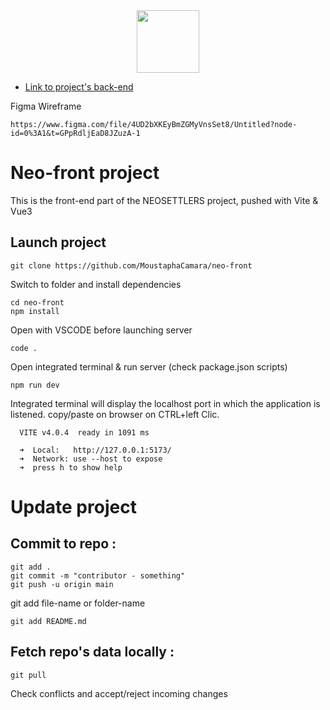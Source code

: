 <div align="center">
<img  src="https://cdn-icons-png.flaticon.com/512/4180/4180907.png" width="100px">
</div>

- [Link to project's back-end](https://github.com/SebastienHerbreteau/Neo-back)

Figma Wireframe
```
https://www.figma.com/file/4UD2bXKEyBmZGMyVnsSet8/Untitled?node-id=0%3A1&t=GPpRdljEaD8JZuzA-1
```

# Neo-front project

This is the front-end part of the NEOSETTLERS project, pushed with Vite & Vue3

## Launch project

```
git clone https://github.com/MoustaphaCamara/neo-front
```

Switch to folder and install dependencies

```
cd neo-front
npm install
```
Open with VSCODE before launching server
```
code .
```
Open integrated terminal & run server (check package.json scripts)

```
npm run dev
```

Integrated terminal will display the localhost port in which the application is listened. copy/paste on browser on CTRL+left Clic.

```
  VITE v4.0.4  ready in 1091 ms

  ➜  Local:   http://127.0.0.1:5173/
  ➜  Network: use --host to expose
  ➜  press h to show help

```

# Update project

## Commit to repo :

```
git add .
git commit -m "contributor - something"
git push -u origin main
```
git add file-name or folder-name <br />
```
git add README.md
```
## Fetch repo's data locally :

```
git pull
```
Check conflicts and accept/reject incoming changes
